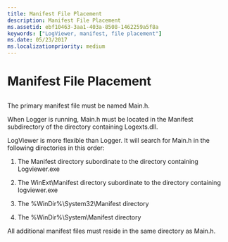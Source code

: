 ```yaml
---
title: Manifest File Placement
description: Manifest File Placement
ms.assetid: ebf10463-3aa1-403a-8508-1462259a5f8a
keywords: ["LogViewer, manifest, file placement"]
ms.date: 05/23/2017
ms.localizationpriority: medium
---
```


# Manifest File Placement


## <span id="ddk_manifest_file_placement_dtoolq"></span><span id="DDK_MANIFEST_FILE_PLACEMENT_DTOOLQ"></span>


The primary manifest file must be named Main.h.

When Logger is running, Main.h must be located in the Manifest subdirectory of the directory containing Logexts.dll.

LogViewer is more flexible than Logger. It will search for Main.h in the following directories in this order:

1.  The Manifest directory subordinate to the directory containing Logviewer.exe

2.  The WinExt\\Manifest directory subordinate to the directory containing logviewer.exe

3.  The %WinDir%\\System32\\Manifest directory

4.  The %WinDir%\\System\\Manifest directory

All additional manifest files must reside in the same directory as Main.h.

 

 





